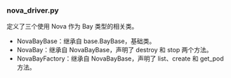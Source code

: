 ### nova_driver.py
定义了三个使用 Nova 作为 Bay 类型的相关类。
* NovaBayBase：继承自 base.BayBase，基础类。
* NovaBay：继承自 NovaBayBase，声明了 destroy 和 stop 两个方法。
* NovaBayFactory：继承自 NovaBayBase，声明了 list、create 和 get_pod 方法。
